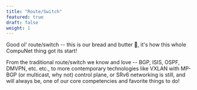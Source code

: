 ```yaml
---
title: "Route/Switch"
featured: true
draft: false
weight: 1
---
```


Good ol' route/switch -- this is our bread and butter 🎯, it's how this whole CompuNet thing got its start!

From the traditional route/switch we know and love -- BGP, ISIS, OSPF, DMVPN, etc. etc., to more contemporary technologies like VXLAN with MP-BGP (or multicast, why not) control plane, or SRv6 networking is still, and will always be, one of our core competencies and favorite things to do!